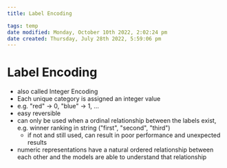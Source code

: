 ```yaml
---
title: Label Encoding

tags: temp 
date modified: Monday, October 10th 2022, 2:02:24 pm
date created: Thursday, July 28th 2022, 5:59:06 pm
---
```


# Label Encoding
- also called Integer Encoding
- Each unique category is assigned an integer value
- e.g. "red" → 0, "blue" → 1, …
- easy reversible
- can only be used when a ordinal relationship between the labels exist, e.g. winner ranking in string ("first", "second", "third")
    - if not and still used, can result in poor performance and unexpected results
- numeric representations have a natural ordered relationship between each other and the models are able to understand that relationship



